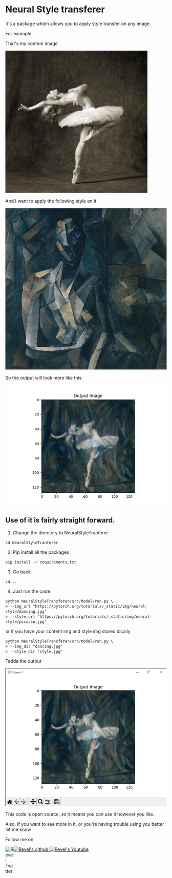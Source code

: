 # Neural Style transferer
It's a package which allows you to apply style transfer on any image.

For example

That's my content image

![Dancing](Example\content.jpg)

And I want to apply the following style on it.

![Style](Example/style.jpg)

So the output will look more like this.

![Output](Example/Output.png)

## Use of it is fairly straight forward.
1. Change the directory to NeuralStyleTranferer

```commandline
cd NeuralStyleTranferer
```

2. Pip install all the packages

```commandline
pip install -r requirements.txt
```

3. Go back

```commandline
cd ..
```

4. Just run the code

```commandline
python NeuralStyleTransferer/src/Model/run.py \
> --img_url "https://pytorch.org/tutorials/_static/img/neural-style/dancing.jpg"
> --style_url "https://pytorch.org/tutorials/_static/img/neural-style/picasso.jpg"
```
or if you have your content img and style img stored locally
```commandline
python NeuralStyleTransferer/src/Model/run.py \
> --img_dir "dancing.jpg"
> --style_dir "style.jpg"
```

Tadda the output

![Ouput](Example/Output_.png)

This code is open source, so it means you can use it however you like.

Also, if you want to see more in it, or you're having trouble using you better let me know

Follow me on

<a href ="https://twitter.com/alihassanrevel">
    <img align="left" alt="Revel Twitter" width="25px" src="https://pbs.twimg.com/profile_images/1488548719062654976/u6qfBBkF_400x400.jpg">
</a>
<a href="https://github.com/alihassanrevel">
    <img alt="Revel's github" width="25px" src="https://github.githubassets.com/images/modules/logos_page/GitHub-Mark.png">
</a>
<a href="https://www.youtube.com/channel/UCqRlg2jIdAhlUkU8GSZ0ixg">
    <img alt="Revel's Youtube" width="110" src="https://www.gstatic.com/youtube/img/branding/youtubelogo/svg/youtubelogo.svg">
</a>